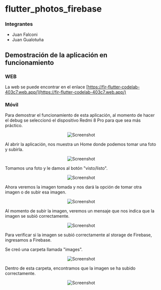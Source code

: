 # flutter_photos_firebase

### Integrantes
- Juan Falconi
- Juan Gualotuña

## Demostración de la aplicación en funcionamiento

### WEB
La web se puede encontrar en el enlace [https://fir-flutter-codelab-403c7.web.app/](https://fir-flutter-codelab-403c7.web.app/)

### Móvil

Para demostrar el funcionamiento de esta aplicación, al momento de hacer el debug se seleccionó el dispositivo Redmi 8 Pro para que sea más práctico.

<p align="center">
  <img src="https://github.com/user-attachments/assets/7e9a9988-fb78-48bd-84c7-79bb9781773f" alt="Screenshot" />
</p>

Al abrir la aplicación, nos muestra un Home donde podemos tomar una foto y subirla.

<p align="center">
  <img src="https://github.com/user-attachments/assets/3abf0ea8-a62a-4f57-9c7e-f3be901a348f" alt="Screenshot" />
</p>

Tomamos una foto y le damos al botón "visto/listo".

<p align="center">
  <img src="https://github.com/user-attachments/assets/2f355a4f-9db9-4695-b84a-939fabd6ec0b" alt="Screenshot" />
</p>

Ahora veremos la imagen tomada y nos dará la opción de tomar otra imagen o de subir esa imagen.

<p align="center">
  <img src="https://github.com/user-attachments/assets/643f9ddb-9ebf-4389-a67b-0b1b853065f7" alt="Screenshot" />
</p>

Al momento de subir la imagen, veremos un mensaje que nos indica que la imagen se subió correctamente.

<p align="center">
  <img src="https://github.com/user-attachments/assets/ae9566ee-6cbf-4327-8251-e9622f8d297c" alt="Screenshot" />
</p>

Para verificar si la imagen se subió correctamente al storage de Firebase, ingresamos a Firebase.

Se creó una carpeta llamada "images".

<p align="center">
  <img src="https://github.com/user-attachments/assets/dfcd33e8-e6cd-48a0-86e7-509fb66b1ec6" alt="Screenshot" />
</p>

Dentro de esta carpeta, encontramos que la imagen se ha subido correctamente.

<p align="center">
  <img src="https://github.com/user-attachments/assets/6f6d1a0a-1366-4fcf-92cc-3fea528f35e5" alt="Screenshot" />
</p>

